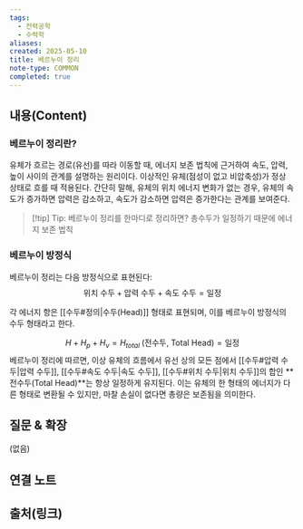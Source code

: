 ```yaml
---
tags:
  - 전력공학
  - 수력학
aliases: 
created: 2025-05-10
title: 베르누이 정리
note-type: COMMON
completed: true
---
```


## 내용(Content)
### 베르누이 정리란?
유체가 흐르는 경로(유선)를 따라 이동할 때, 에너지 보존 법칙에 근거하여 속도, 압력, 높이 사이의 관계를 설명하는 원리이다. 이상적인 유체(점성이 없고 비압축성)가 정상 상태로 흐를 때 적용된다. 간단히 말해, 유체의 위치 에너지 변화가 없는 경우, 유체의 속도가 증가하면 압력은 감소하고, 속도가 감소하면 압력은 증가한다는 관계를 보여준다.

>[!tip] Tip: 베르누이 정리를 한마디로 정리하면?
>총수두가 일정하기 때문에 에너지 보존 법칙

### 베르누이 방정식
베르누이 정리는 다음 방정식으로 표현된다:
$$\text{위치 수두} + \text{압력 수두} + \text{속도 수두} = \text{일정}$$

각 에너지 항은 [[수두#정의|수두(Head)]] 형태로 표현되며, 이를 베르누이 방정식의 수두 형태라고 한다.

$$H + H_{p} + H_{v}= H_{total}\;(\text{전수두, Total Head}) = \text{일정}$$
베르누이 정리에 따르면, 이상 유체의 흐름에서 유선 상의 모든 점에서 [[수두#압력 수두|압력 수두]], [[수두#속도 수두|속도 수두]], [[수두#위치 수두|위치 수두]]의 합인 **전수두(Total Head)**는 항상 일정하게 유지된다. 이는 유체의 한 형태의 에너지가 다른 형태로 변환될 수 있지만, 마찰 손실이 없다면 총량은 보존됨을 의미한다.

## 질문 & 확장

(없음)

## 연결 노트


## 출처(링크)

